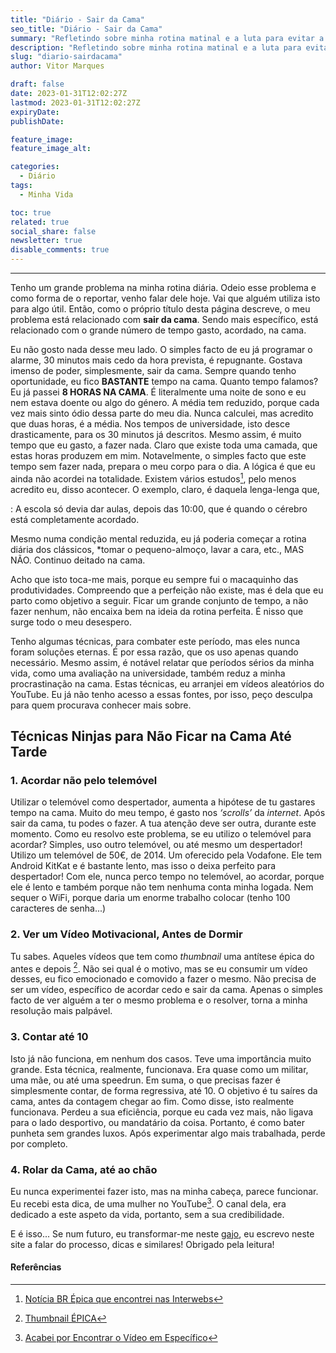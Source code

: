 ```yaml
---
title: "Diário - Sair da Cama"
seo_title: "Diário - Sair da Cama"
summary: "Refletindo sobre minha rotina matinal e a luta para evitar a procrastinação ao sair da cama, compartilho algumas estratégias que tentei adotar para aumentar minha produtividade."
description: "Refletindo sobre minha rotina matinal e a luta para evitar a procrastinação ao sair da cama, compartilho algumas estratégias que tentei adotar para aumentar minha produtividade."
slug: "diario-sairdacama"
author: Vitor Marques

draft: false
date: 2023-01-31T12:02:27Z
lastmod: 2023-01-31T12:02:27Z
expiryDate: 
publishDate: 

feature_image: 
feature_image_alt:

categories:
  - Diário
tags:
  - Minha Vida

toc: true
related: true
social_share: false
newsletter: true
disable_comments: true
---
```


---
Tenho um grande problema na minha rotina diária. Odeio esse problema e como forma de o reportar, venho falar dele hoje. Vai que alguém utiliza isto para algo útil. Então, como o próprio título desta página descreve, o meu problema está relacionado com **sair da cama**. Sendo mais específico, está relacionado com o grande número de tempo gasto, acordado, na cama.

Eu não gosto nada desse meu lado. O simples facto de eu já programar o alarme, 30 minutos mais cedo da hora prevista, é repugnante. Gostava imenso de poder, simplesmente, sair da cama. Sempre quando tenho oportunidade, eu fico **BASTANTE** tempo na cama. Quanto tempo falamos? Eu já passei **8 HORAS NA CAMA**. É literalmente uma noite de sono e eu nem estava doente ou algo do género. A média tem reduzido, porque cada vez mais sinto ódio dessa parte do meu dia. Nunca calculei, mas acredito que duas horas, é a média. Nos tempos de universidade, isto desce drasticamente, para os 30 minutos já descritos. Mesmo assim, é muito tempo que eu gasto, a fazer nada. Claro que existe toda uma camada, que estas horas produzem em mim. Notavelmente, o simples facto que este tempo sem fazer nada, prepara o meu corpo para o dia. A lógica é que eu ainda não acordei na totalidade. Existem vários estudos[^1], pelo menos acredito eu, disso acontecer. O exemplo, claro, é daquela lenga-lenga que,

: A escola só devia dar aulas, depois das 10:00, que é quando o cérebro está completamente acordado.

Mesmo numa condição mental reduzida, eu já poderia começar a rotina diária dos clássicos, *tomar o pequeno-almoço, lavar a cara, etc., MAS NÃO. Continuo deitado na cama. 

Acho que isto toca-me mais, porque eu sempre fui o macaquinho das produtividades. Compreendo que a perfeição não existe, mas é dela que eu parto como objetivo a seguir. Ficar um grande conjunto de tempo, a não fazer nenhum, não encaixa bem na ideia da rotina perfeita. É nisso que surge todo o meu desespero. 

Tenho algumas técnicas, para combater este período, mas eles nunca foram soluções eternas. É por essa razão, que os uso apenas quando necessário. Mesmo assim, é notável relatar que períodos sérios da minha vida, como uma avaliação na universidade, também reduz a minha procrastinação na cama. Estas técnicas, eu arranjei em vídeos aleatórios do YouTube. Eu já não tenho acesso a essas fontes, por isso, peço desculpa para quem procurava conhecer mais sobre.

## Técnicas Ninjas para Não Ficar na Cama Até Tarde

### 1. Acordar não pelo telemóvel

Utilizar o telemóvel como despertador, aumenta a hipótese de tu gastares tempo na cama. Muito do meu tempo, é gasto nos *‘scrolls’* da *internet*. Após sair da cama, tu podes o fazer. A tua atenção deve ser outra, durante este momento. Como eu resolvo este problema, se eu utilizo o telemóvel para acordar? Simples, uso outro telemóvel, ou até mesmo um despertador! Utilizo um telemóvel de 50€, de 2014. Um oferecido pela Vodafone. Ele tem Android KitKat e é bastante lento, mas isso o deixa perfeito para despertador! Com ele, nunca perco tempo no telemóvel, ao acordar, porque ele é lento e também porque não tem nenhuma conta minha logada. Nem sequer o WiFi, porque daria um enorme trabalho colocar (tenho 100 caracteres de senha...)

### 2. Ver um Vídeo Motivacional, Antes de Dormir

Tu sabes. Aqueles vídeos que tem como *thumbnail* uma antítese épica do antes e depois [^2]. Não sei qual é o motivo, mas se eu consumir um vídeo desses, eu fico emocionado e comovido a fazer o mesmo. Não precisa de ser um vídeo, específico de acordar cedo e sair da cama. Apenas o simples facto de ver alguém a ter o mesmo problema e o resolver, torna a minha resolução mais palpável.

### 3. Contar até 10

Isto já não funciona, em nenhum dos casos. Teve uma importância muito grande. Esta técnica, realmente, funcionava. Era quase como um militar, uma mãe, ou até uma speedrun. Em suma, o que precisas fazer é simplesmente contar, de forma regressiva, até 10. O objetivo é tu saíres da cama, antes da contagem chegar ao fim. Como disse, isto realmente funcionava. Perdeu a sua eficiência, porque eu cada vez mais, não ligava para o lado desportivo, ou mandatário da coisa. Portanto, é como bater punheta sem grandes luxos. Após experimentar algo mais trabalhada, perde por completo.

### 4. Rolar da Cama, até ao chão

Eu nunca experimentei fazer isto, mas na minha cabeça, parece funcionar. Eu recebi esta dica, de uma mulher no YouTube[^3]. O canal dela, era dedicado a este aspeto da vida, portanto, sem a sua credibilidade.

E é isso... Se num futuro, eu transformar-me neste [gajo](https://www.youtube.com/watch?v=czANFJtT4Qw), eu escrevo neste site a falar do processo, dicas e similares! Obrigado pela leitura!

#### Referências

[^1]: [Notícia BR Épica que encontrei nas Interwebs](https://12ft.io/proxy?q=https%3A%2F%2Fsuper.abril.com.br%2Fmundo-estranho%2Fpor-que-temos-que-acordar-cedo-para-ir-para-a-escola%2F)

[^2]: [Thumbnail ÉPICA](https://i.ytimg.com/vi/WLoLAdXpf7I/maxresdefault.jpg)

[^3]: [Acabei por Encontrar o Vídeo em Específico](https://www.youtube.com/watch?v=AKubQhgYlBk)